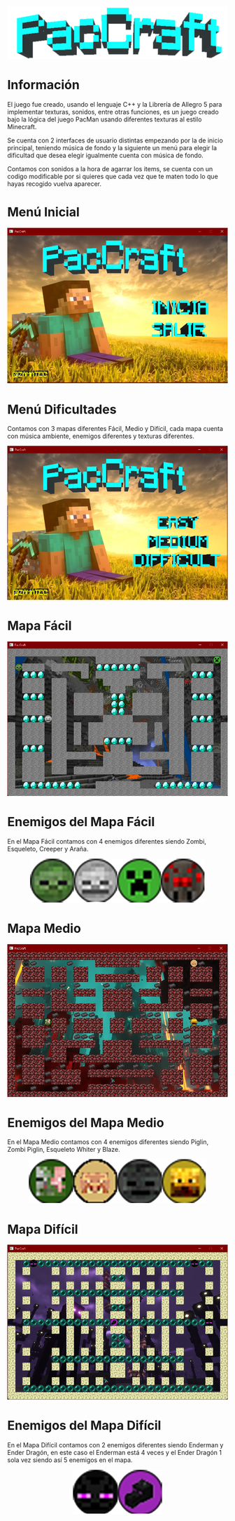 <p align="center"><img src="PacCraft5/info/paccraft.png" alt="paccraft" height="120px"></p>

# Información

El juego fue creado, usando el lenguaje C++ y la Librería de Allegro 5 para implementar texturas, sonidos, entre otras funciones, es un juego creado bajo la lógica del juego PacMan usando diferentes texturas al estilo Minecraft.

Se cuenta con 2 interfaces de usuario distintas empezando por la de inicio principal, teniendo música de fondo y la siguiente un menú para elegir la dificultad que desea elegir igualmente cuenta con música de fondo.

Contamos con sonidos a la hora de agarrar los items, se cuenta con un codigo modificable por si quieres que cada vez que te maten todo lo que hayas recogido vuelva aparecer.

# Menú Inicial
<p align="center"><img src="PacCraft5/info/Inicio.png"></p>

# Menú Dificultades
Contamos con 3 mapas diferentes Fácil, Medio y Difícil, cada mapa cuenta con música ambiente, enemigos diferentes y texturas diferentes.
<p align="center"><img src="PacCraft5/info/niveles.png"></p>

# Mapa Fácil
<p align="center"><img src="PacCraft5/info/facil.png"></p>

# Enemigos del Mapa Fácil
En el Mapa Fácil contamos con 4 enemigos diferentes siendo Zombi, Esqueleto, Creeper y Araña.

<p align="center"><img src="PacCraft5/info/enemigos_facil.png"></p>

# Mapa Medio
<p align="center"><img src="PacCraft5/info/medio.png"></p>

# Enemigos del Mapa Medio
En el Mapa Medio contamos con 4 enemigos diferentes siendo Piglin, Zombi Piglin, Esqueleto Whiter y Blaze.

<p align="center"><img src="PacCraft5/info/enemigos_medio.png"></p>

# Mapa Difícil
<p align="center"><img src="PacCraft5/info/dificil.png"></p>

# Enemigos del Mapa Difícil
En el Mapa Difícil contamos con 2 enemigos diferentes siendo Enderman y Ender Dragón, en este caso el Enderman está 4 veces y el Ender Dragón 1 sola vez siendo así 5 enemigos en el mapa.

<p align="center"><img src="PacCraft5/info/enemigos_dificil.png"></p>

